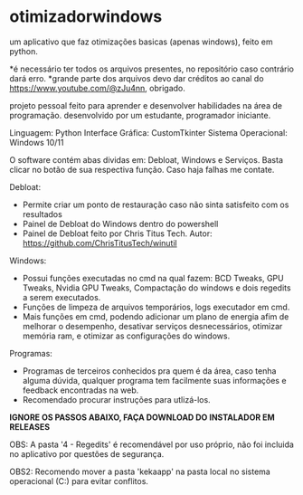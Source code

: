# otimizadorwindows
um aplicativo que faz otimizações basicas (apenas windows), feito em python.

*é necessário ter todos os arquivos presentes, no repositório caso contrário dará erro.
*grande parte dos arquivos devo dar créditos ao canal do https://www.youtube.com/@zJu4nn, obrigado.

projeto pessoal feito para aprender e desenvolver habilidades na área de programação.
desenvolvido por um estudante, programador iniciante.

Linguagem: Python
Interface Gráfica: CustomTkinter
Sistema Operacional: Windows 10/11

O software contém abas dividas em: Debloat, Windows e Serviços.
Basta clicar no botão de sua respectiva função.
Caso haja falhas me contate.

Debloat:
- Permite criar um ponto de restauração caso não sinta satisfeito com os resultados
- Painel de Debloat do Windows dentro do powershell
- Painel de Debloat feito por Chris Titus Tech. Autor: https://github.com/ChrisTitusTech/winutil

Windows:
- Possui funções executadas no cmd na qual fazem: BCD Tweaks, GPU Tweaks, Nvidia GPU Tweaks, Compactação do windows e dois regedits a serem executados.
- Funções de limpeza de arquivos temporários, logs executador em cmd.
- Mais funções em cmd, podendo adicionar um plano de energia afim de melhorar o desempenho, desativar serviços desnecessários, otimizar memória ram, e otimizar as configurações do windows.

Programas:
- Programas de terceiros conhecidos pra quem é da área, caso tenha alguma dúvida, qualquer programa tem facilmente suas informações e feedback encontradas na web.
- Recomendado procurar instruções para utlizá-los.

**IGNORE OS PASSOS ABAIXO, FAÇA DOWNLOAD DO INSTALADOR EM RELEASES**

OBS: A pasta '4 - Regedits' é recomendável por uso próprio, não foi incluida no aplicativo por questões de segurança.

OBS2: Recomendo mover a pasta 'kekaapp' na pasta local no sistema operacional (C:) para evitar conflitos.
